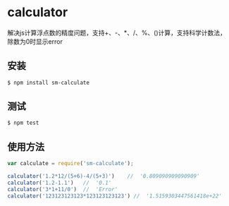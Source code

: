 # calculator

解决js计算浮点数的精度问题，支持+、-、*、/、%、()计算，支持科学计数法，除数为0时显示error

## 安装

```bash
$ npm install sm-calculate
```
## 测试
```bash
$ npm test
```
## 使用方法
```javascript
var calculate = require('sm-calculate');

calculator('1.2*12/(5+6)-4/(5+3)')    //  '0.809090909090909'
calculator('1.2-1.1')   //  '0.1'
calculator('3*1+11/0')  //  'Error'
calculator('123123123123*123123123123') //  '1.5159303447561418e+22'

```
